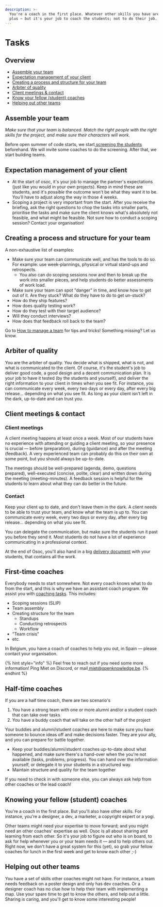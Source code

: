```yaml
---
description: >-
  You're a coach in the first place. Whatever other skills you have are a nice
  plus — but it's your job to coach the students; not to do their job.
---
```


# Tasks

## Overview

* [Assemble your team](tasks.md#assemble-your-team)
* [Expectation management of your client](tasks.md#expectation-management-of-your-client)
* [Creating a process and structure for your team](tasks.md#creating-a-process-and-structure-for-your-team)
* [Arbiter of quality](tasks.md#arbiter-of-quality)
* [Client meetings & contact](tasks.md#client-meetings-and-contact)
* [Know your fellow \(student\) coaches](tasks.md#knowing-your-fellow-student-and-assistant-coaches)
* [Helping out other teams](tasks.md#helping-out-other-teams)

## Assemble your team

_Make sure that your team is balanced. Match the right people with the right skills for the project, and make sure their characters will work._

Before open summer of code starts, we start[ screening the students](screening-students.md) beforehand. We will invite some coaches to do the screening. After that, we start building teams.

## Expectation management of your client

* At the start of osoc, it's your job to manage the partner's expectations \(just like you would in your own projects\). Keep in mind these are students, and it's _possible_ the outcome won't be what they want it to be. You'll have to adjust along the way in those 4 weeks.
* Scoping a project is very important from the start. After you receive the briefing, ask the right questions to chop the tasks into smaller parts, prioritise the tasks and make sure the client knows what's absolutely not feasible, and what might be feasible. Not sure how to conduct a scoping session? Contact your organisation!

## Creating a process and structure for your team

A non-exhaustive list of examples:

* Make sure your team can communicate well, and has the tools to do so. For example: use week-plannings, physical or virtual stand-ups and retrospects. 
  * You also can do scoping sessions now and then to break up the work into smaller pieces, and help students do better assessments of work load.
* Make sure your team can spot "danger" in time, and know how to get out of it. Are they stuck? What do they have to do to get un-stuck?
* How do they ship features?
* How does quality testing work?
* How do they test with their target audience?
* Will they conduct interviews?
* How does that feedback roll back to the team?

Go to [How to manage a team](../../how-to-manage-a-team.md) for tips and tricks! Something missing? Let us know.

## Arbiter of quality

You are the arbiter of quality. You decide what is shipped, what is not, and what is communicated to the client. Of course, it's the student's job to deliver good code, a good design and a decent communication plan. It is your job to have it tested \(by the students and yourself\), and deliver the right information to your client in times when you see fit. For instance, you can communicate every week, every two days or every day, after every big release… depending on what you see fit. As long as your client isn't left in the dark, up-to-date and can trust you.

## Client meetings & contact

### Client meetings

A client meeting happens at least once a week. Most of our students have no experience with attending or guiding a client meeting, so your presence is crucial — before \(preparation\), during \(guidance\) and after the meeting \(feedback\). A very experienced team can probably do this on their own at some point, but you should always be up-to-date.

The meetings should be well-prepared \(agenda, demo, questions prepared\), well-executed \(concise, polite, clear\) and written down during the meeting \(meeting-minutes\). A feedback session is helpful for the students to learn about what they can do better in the future.

### Contact

Keep your client up to date, and don't leave them in the dark. A client needs to be able to trust your team, and know what the team is up to. You can communicate every week, every two days or every day, after every big release… depending on what you see fit. 

You can delegate the communication, but make sure the students run it past you before they send it. Most students do not have a lot of experience communicating in a professional context.

At the end of Osoc, you'll also hand in a big [delivery document](../../how-to-deliver-like-a-pro/) with your students, that contains all the work.

## First-time coaches

Everybody needs to start somewhere. Not every coach knows what to do from the start, and this is why we have an assistant coach program. We assist you with [coaching tasks](./). This includes:

* Scoping sessions \(SLIP\)
* Team assembly
* Creating structure for the team
  * Standups
  * Conducting retrospects
  * Workflow
* "Team crisis"
* etc.

In Belgium, you have a coach of coaches to help you out, in Spain — please contact your organisation.

{% hint style="info" %}
Feel free to reach out if you need some more information! Ping Miet on Discord, or mail[ miet@openknowledge.be](mailto:miet@openknowledge.be).
{% endhint %}

## Half-time coaches

If you are a half time coach, there are two scenario's

1. You have a strong team with one or more alumni and/or a student coach that can take over tasks
2. You have a buddy coach that will take on the other half of the project

Your buddies and alumni/student coaches are here to make sure you have someone to bounce ideas off and make decisions faster. They are your ally, and you can prepare for battle together.

* Keep your buddies/alumni/student coaches up-to-date about what happened, and make sure there's a hand-over when the you're not available \(tasks, problems, progress\). You can hand over the information yourself, or delegate it to your students in a structured way.
* Maintain structure and quality for the team together

If you need to check in with someone else, you can always ask help from other coaches or the lead coach!

## Knowing your fellow \(student\) coaches

You're a coach in the first place. But you'll also have other skills. For instance, you're a designer, a dev, a marketer, a copyright expert or a yogi.

Other teams might need your expertise to move forward; and you might need an other coaches' expertise as well. Osoc is all about sharing and learning from each other. So it's your job to figure out who is on board, to ask for help whenever you or your team needs it — and to help others out. Right now, we don't have a great system for this \(yet\), so grab your fellow coaches for lunch in the first week and get to know each other ;-\)

## Helping out other teams

You have a set of skills other coaches might not have. For instance, a team needs feedback on a poster design and only has dev coaches. Or a designer coach has no clue how to help their team with implementing a map. Use your spare time to get to know the others, and help out a little. Sharing is caring, and you'll get to know some interesting people!


